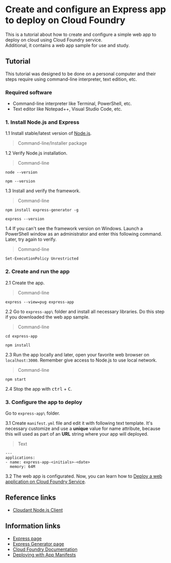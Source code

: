# Create and configure an Express app to deploy on Cloud Foundry
This is a tutorial about how to create and configure a simple web app to deploy on cloud using Cloud Foundry service.<br>
Additional, it contains a web app sample for use and study.

## Tutorial
This tutorial was designed to be done on a personal computer and their steps require using command-line interpreter, text edition, etc.

### Required software
* Command-line interpreter like Terminal, PowerShell, etc.
* Text editor like Notepad++, Visual Studio Code, etc.

### 1. Install Node.js and Express
1.1 Install stable/latest version of [Node.js](https://nodejs.org/en/).
> Command-line/Installer package

1.2 Verify Node.js installation.
> Command-line
```
node --version
```
```
npm --version
```

1.3 Install and verify the framework.
> Command-line
```
npm install express-generator -g
```
```
express --version
```

1.4 If you can't see the framework version on Windows. Launch a PowerShell window as an administrator and enter this following command. Later, try again to verify.
> Command-line
```
Set-ExecutionPolicy Unrestricted
```

### 2. Create and run the app
2.1 Create the app.
> Command-line
```
express --view=pug express-app
```

2.2 Go to `express-app\` folder and install all necessary libraries. Do this step if you downloaded the web app sample.
> Command-line
```
cd express-app
```
```
npm install
```

2.3 Run the app locally and later, open your favorite web browser on `localhost:3000`. Remember give access to Node.js to use local network.
> Command-line 
```
npm start
```

2.4 Stop the app with <kbd>ctrl</kbd> + <kbd>C</kbd>.


### 3. Configure the app to deploy
Go to `express-app\` folder.

3.1  Create `manifest.yml` file and edit it with following text template. It's necessary customize and use a **unique** value for name attribute, because this will used as part of an **URL** string where your app will deployed.
> Text 
```
---
applications:
- name: express-app-<initials>-<date>
  memory: 64M
```

3.2 The web app is configurated. Now, you can learn how to [Deploy a web application on Cloud Foundry Service](https://github.com/afforeroc/deploy-on-cloudfoundry).

## Reference links
* [Cloudant Node.js Client](https://github.com/cloudant/nodejs-cloudant)

## Information links
* [Express page](https://expressjs.com/)
* [Express Generator page](https://expressjs.com/es/starter/generator.html)
* [Cloud Foundry Documentation](https://docs.cloudfoundry.org/) 
* [Deploying with App Manifests](https://docs.cloudfoundry.org/devguide/deploy-apps/manifest.html)
